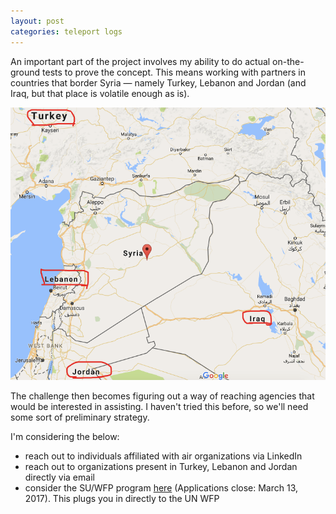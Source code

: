 ```yaml
---
layout: post
categories: teleport logs
---
```

An important part of the project involves my ability to do actual on-the-ground tests to prove the concept. This means working with partners in countries that border Syria &mdash; namely Turkey, Lebanon and Jordan (and Iraq, but that place is volatile enough as is).

![Neighboring countries to Syria](/assets/projects/teleport/syria-neighboring-countries.png)

The challenge then becomes figuring out a way of reaching agencies that would be interested in assisting. I haven't tried this before, so we'll need some sort of preliminary strategy.

I'm considering the below:
- reach out to individuals affiliated with air organizations via LinkedIn
- reach out to organizations present in Turkey, Lebanon and Jordan directly via email
- consider the SU/WFP program [here](https://su.org/gic/2017/wfp/) (Applications close: March 13, 2017). This plugs you in directly to the UN WFP



